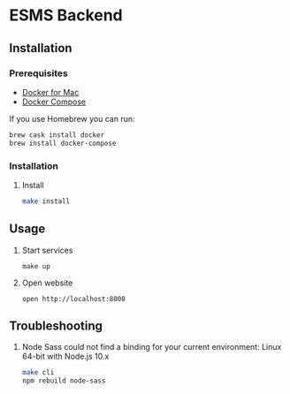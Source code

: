 ESMS Backend
============

## Installation

### Prerequisites

* [Docker for Mac](https://docs.docker.com/docker-for-mac/)
* [Docker Compose](https://docs.docker.com/compose/install/)

If you use Homebrew you can run:

```sh
brew cask install docker
brew install docker-compose
```

### Installation

1. Install

    ```bash
    make install
    ```

Usage
-----

1. Start services

    ```
    make up
    ```

2. Open website

    ```shell
    open http://localhost:8000
    ```

Troubleshooting
---------------

1. Node Sass could not find a binding for your current environment: Linux 64-bit with Node.js 10.x

    ```sh
    make cli
    npm rebuild node-sass
    ```
